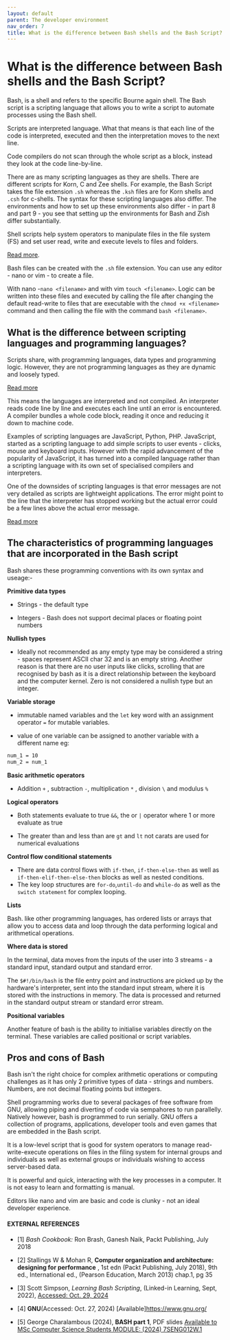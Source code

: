 ```yaml
---
layout: default
parent: The developer environment
nav_order: 7
title: What is the difference between Bash shells and the Bash Script?
---
```


# What is the difference between Bash shells and the Bash Script?

Bash, is a shell and refers to the specific Bourne again shell. The Bash script is a scripting language that allows you to write a script to automate processes using the Bash shell. 

Scripts are interpreted language. What that means is that each line of the code is interpreted, executed and then the interpretation moves to the next line. 

Code compilers do not scan through the whole script as a block, instead they look at the code line-by-line.

There are as many scripting languages as they are shells. There are different scripts for Korn, C and Zee shells. For example, the Bash Script takes the file extension `.sh` whereas the `.ksh` files are for Korn shells and `.csh` for c-shells. The syntax for these scripting languages also differ. The environments and how to set up these environments also differ - in part 8 and part 9 - you see that setting up the environments for Bash and Zish differ substantially.

Shell scripts help system operators to manipulate files in the file system (FS) and set user read, write and execute levels to files and folders.

[Read more](https://linuxconfig.org/bash-scripting-vs-shell-scripting).

Bash files can be created with the `.sh` file extension. You can use any editor - nano or vim - to create a file. 

With nano -`nano <filename>` and with vim `touch <filename>`. Logic can be written into these files and executed by calling the file after changing the default read-write to files that are executable with the `chmod +x <filename>` command and then calling the file with the command `bash <filename>`.


## What is the difference between scripting languages and programming languages?

Scripts share, with programming languages, data types and programming logic. However, they are not programming languages as they are dynamic and loosely typed.

[Read more](https://pages.cs.wisc.edu/~deppeler/tutorials/scripting/)

This means the languages are interpreted and not compiled. An interpreter reads code line by line and executes each line until an error is encountered. A compiler bundles a whole code block, reading it once and reducing it down to machine code.

Examples of scripting languages are JavaScript, Python, PHP. JavaScript, started as a scripting language to add simple scripts to user events - clicks, mouse and keyboard inputs. However with the rapid advancement of the popularity of JavaScript, it has turned into a compiled language rather than a scripting language with its own set of specialised compilers and interpreters.

One of the downsides of scripting languages is that error messages are not very detailed as scripts are lightweight applications. The error might point to the line that the interpreter has stopped working but the actual error could be a few lines above the actual error message.

[Read more](https://www.geeksforgeeks.org/whats-the-difference-between-scripting-and-programming-languages/)


## The characteristics of programming languages that are incorporated in the Bash script

Bash shares these programming conventions with its own syntax and useage:-

__Primitive data types__

- Strings - the default type 

- Integers - Bash does not support decimal places or floating point numbers

__Nullish types__

- Ideally not recommended as any empty type may be considered a string - spaces represent ASCII char 32 and is an empty string. Another reason is that there are no user inputs like clicks, scrolling that are recognised by bash as it is a direct relationship between the keyboard and the computer kernel. Zero is not considered a nullish type but an integer.

__Variable storage__

- immutable named variables and the `let` key word with an assignment operator `=` for mutable variables.

- value of one variable can be assigned to another variable with a different name eg: 
```.sh
num_1 = 10 
num_2 = num_1
```

__Basic arithmetic operators__

- Addition `+` , subtraction `-`, multiplication `*` , division `\` and modulus `%`

__Logical operators__

- Both statements evaluate to true `&&`, the or `|` operator where 1 or more evaluate as true

- The greater than and less than are `gt` and `lt` not carats are used for numerical evaluations


__Control flow conditional statements__

- There are data control flows with `if-then`, `if-then-else-then` as well as `if-then-elif-then-else-then` blocks as well as nested conditions.
- The key loop structures are `for-do`,`until-do` and `while-do` as well as the `switch statement` for complex looping.

__Lists__

Bash. like other programming languages, has ordered lists or arrays that allow you to access data and loop through the data performing logical and arithmetical operations.

__Where data is stored__

In the terminal, data moves from the inputs of the user into 3 streams - a standard input, standard output and standard error.

The `$#!/bin/bash` is the file entry point and instructions are picked up by the hardware's interpreter, sent into the standard input stream, where it is stored with the instructions in memory. The data is processed and returned in the standard output stream or standard error stream.

__Positional variables__

Another feature of bash is the ability to initialise variables directly on the terminal. These variables are called positional or script variables.

## Pros and cons of Bash

Bash isn't the right choice for complex arithmetic operations or computing challenges as it has only 2 primitive types of data - strings and numbers. Numbers, are not decimal floating points but inttegers.

Shell programming works due to several packages of free software from GNU, allowing piping and diverting of code via sempahores to run parallelly. Natively however, bash is programmed to run serially. GNU offers a collection of programs, applications, developer tools and even games that are embedded in the Bash script.

It is a low-level script that is good for system operators to manage read-write-execute operations on files in the filing system for internal groups and individuals as well as external groups or individuals wishing to access server-based data.

It is powerful and quick, interacting with the key processes in a computer. It is not easy to learn and formatting is manual.

Editors like nano and vim are basic and code is clunky - not an ideal developer experience.

#### EXTERNAL REFERENCES

- [1] _Bash Cookbook:_ Ron Brash, Ganesh Naik, Packt Publishing, July 2018

- [2] Stallings W & Mohan R, __Computer organization and architecture: designing for performance__ , 1st edn (Packt Publishing, July 2018), 9th ed., International ed., (Pearson Education, March 2013) chap.1, pg 35

- [3] Scott Simpson, _Learning Bash Scripting_, (Linked-in Learning, Sept, 2022), [Accessed: Oct. 29, 2024](https://www.linkedin.com/learning/learning-bash-scripting-17063287/what-s-bash?resume=false&u=42314660)

- [4] __GNU__(Accessed: Oct. 27, 2024) [Available]https://www.gnu.org/

- [5] George Charalambous (2024), __BASH part 1__, PDF slides [Available to MSc Computer Science Students MODULE: (2024) 7SENG012W.1](https://learning.westminster.ac.uk/ultra/courses/_98804_1/outline/file/_5330159_1)

